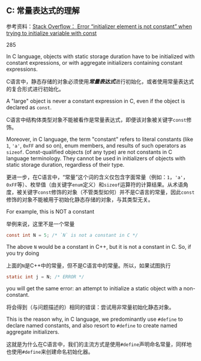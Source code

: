 ## C: 常量表达式的理解

参考资料：[Stack Overflow： Error “initializer element is not constant” when trying to initialize variable with const](https://stackoverflow.com/questions/3025050/error-initializer-element-is-not-constant-when-trying-to-initialize-variable-w)

285

In C language, objects with static storage duration have to be initialized with constant expressions, or with aggregate initializers containing constant expressions.

C语言中，静态存储的对象必须使用***常量表达式***进行初始化，或者使用常量表达式的复合形式进行初始化。

A "large" object is never a constant expression in C, even if the object is declared as `const`.

C语言中结构体类型对象不能被看作是常量表达式，即便该对象被关键字`const`修饰。

Moreover, in C language, the term "constant" refers to literal constants (like `1`, `'a'`, `0xFF` and so on), enum members, and results of such operators as `sizeof`. Const-qualified objects (of any type) are not constants in C language terminology. They cannot be used in initializers of objects with static storage duration, regardless of their type.

更进一步，在C语言中，“常量”这个词的含义仅包含字面常量（例如：`1`，`'a'`，`0xFF`等）、枚举值（由关键字`enum`定义）和`sizeof`运算符的计算结果。从术语角度，被关键字`const`修饰的对象（不管类型如何）并不是C语言的常量，因此`const`修饰的对象不能被用于初始化静态存储的对象，与其类型无关。

For example, this is NOT a constant

举例来说，这里不是一个常量

```c
const int N = 5; /* `N` is not a constant in C */
```

The above `N` would be a constant in C++, but it is not a constant in C. So, if you try doing

上面的`N`是C++中的常量，但不是C语言中的常量。所以，如果试图执行

```c
static int j = N; /* ERROR */
```
you will get the same error: an attempt to initialize a static object with a non-constant.

将会得到（与问题描述的）相同的错误：尝试用非常量初始化静态对象。

This is the reason why, in C language, we predominantly use `#define` to declare named constants, and also resort to `#define` to create named aggregate initializers.

这就是为什么在C语言中，我们的主流方式是使用`#define`声明命名常量，同样地也使用`#define`来创建命名初始化器。
